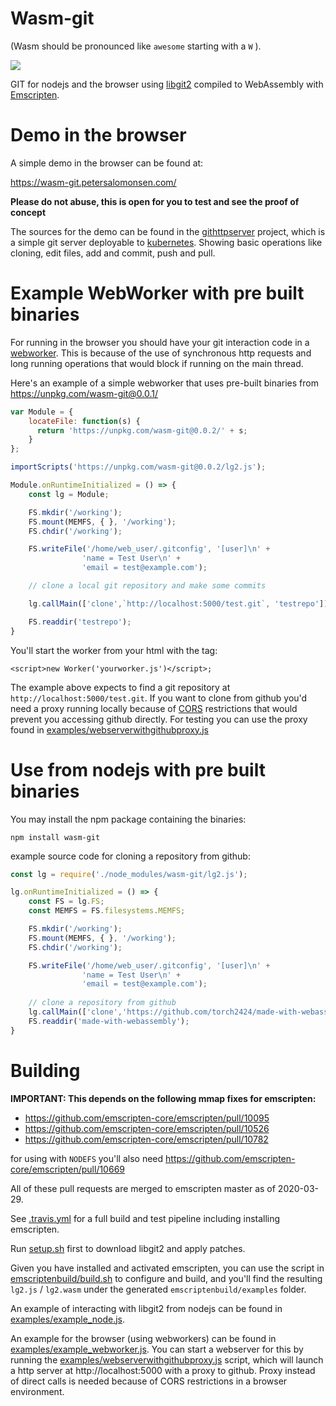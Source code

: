 Wasm-git
========
(Wasm should be pronounced like `awesome` starting with a `W` ).

![](https://travis-ci.com/petersalomonsen/wasm-git.svg?branch=master)

GIT for nodejs and the browser using [libgit2](https://libgit2.org/) compiled to WebAssembly with [Emscripten](https://emscripten.org).

# Demo in the browser

A simple demo in the browser can be found at:

https://wasm-git.petersalomonsen.com/

**Please do not abuse, this is open for you to test and see the proof of concept**

The sources for the demo can be found in the [githttpserver](https://github.com/petersalomonsen/githttpserver) project, which is a simple git server deployable to [kubernetes](https://github.com/kubernetes/kubernetes). Showing basic operations like cloning, edit files, add and commit, push and pull.

# Example WebWorker with pre built binaries

For running in the browser you should have your git interaction code in a [webworker](https://developer.mozilla.org/en-US/docs/Web/API/Web_Workers_API/Using_web_workers). This is because of the use of synchronous http requests and long running operations that would block if running on the main thread.

Here's an example of a simple webworker that uses pre-built binaries from https://unpkg.com/wasm-git@0.0.1/

```js
var Module = {
    locateFile: function(s) {
      return 'https://unpkg.com/wasm-git@0.0.2/' + s;
    }
};

importScripts('https://unpkg.com/wasm-git@0.0.2/lg2.js');

Module.onRuntimeInitialized = () => {
    const lg = Module;

    FS.mkdir('/working');
    FS.mount(MEMFS, { }, '/working');
    FS.chdir('/working');    

    FS.writeFile('/home/web_user/.gitconfig', '[user]\n' +
                'name = Test User\n' +
                'email = test@example.com');

    // clone a local git repository and make some commits

    lg.callMain(['clone',`http://localhost:5000/test.git`, 'testrepo']);

    FS.readdir('testrepo');
}
```

You'll start the worker from your html with the tag:

`<script>new Worker('yourworker.js')</script>;`

The example above expects to find a git repository at `http://localhost:5000/test.git`. If you want to clone from github you'd need a proxy running locally because of [CORS](https://developer.mozilla.org/en-US/docs/Web/HTTP/CORS) restrictions that would prevent you
accessing github directly. For testing you can use the proxy found in [examples/webserverwithgithubproxy.js](examples/webserverwithgithubproxy.js)

# Use from nodejs with pre built binaries

You may install the npm package containing the binaries:

`npm install wasm-git`

example source code for cloning a repository from github:

```js
const lg = require('./node_modules/wasm-git/lg2.js');

lg.onRuntimeInitialized = () => {
    const FS = lg.FS;
    const MEMFS = FS.filesystems.MEMFS;

    FS.mkdir('/working');
    FS.mount(MEMFS, { }, '/working');
    FS.chdir('/working');    

    FS.writeFile('/home/web_user/.gitconfig', '[user]\n' +
                'name = Test User\n' +
                'email = test@example.com');
    
    // clone a repository from github
    lg.callMain(['clone','https://github.com/torch2424/made-with-webassembly.git', 'made-with-webassembly']);
    FS.readdir('made-with-webassembly');
}
```

# Building

**IMPORTANT: This depends on the following mmap fixes for emscripten:**

- https://github.com/emscripten-core/emscripten/pull/10095
- https://github.com/emscripten-core/emscripten/pull/10526
- https://github.com/emscripten-core/emscripten/pull/10782

for using with `NODEFS` you'll also need https://github.com/emscripten-core/emscripten/pull/10669

All of these pull requests are merged to emscripten master as of 2020-03-29.

See [.travis.yml](.travis.yml) for a full build and test pipeline including installing emscripten.

Run [setup.sh](setup.sh) first to download libgit2 and apply patches.

Given you have installed and activated emscripten, you can use the script in [emscriptenbuild/build.sh](emscriptenbuild/build.sh) to configure and build, and you'll find the resulting `lg2.js` / `lg2.wasm` under the generated `emscriptenbuild/examples` folder.

An example of interacting with libgit2 from nodejs can be found in [examples/example_node.js](examples/example_node.js).

An example for the browser (using webworkers) can be found in [examples/example_webworker.js](examples/example_webworker.js). You can start a webserver for this by running the [examples/webserverwithgithubproxy.js](examples/webserverwithgithubproxy.js) script, which will launch a http server at http://localhost:5000 with a proxy to github. Proxy instead of direct calls is needed because of CORS restrictions in a browser environment.
